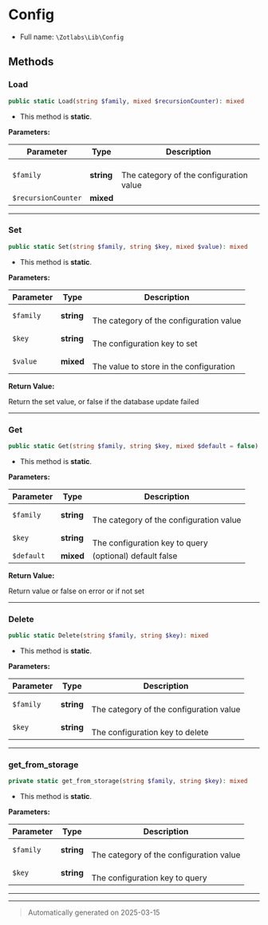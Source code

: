 
# Config





* Full name: `\Zotlabs\Lib\Config`




## Methods


### Load



```php
public static Load(string $family, mixed $recursionCounter): mixed
```



* This method is **static**.




**Parameters:**

| Parameter | Type | Description |
|-----------|------|-------------|
| `$family` | **string** | <br />The category of the configuration value |
| `$recursionCounter` | **mixed** |  |





***

### Set



```php
public static Set(string $family, string $key, mixed $value): mixed
```



* This method is **static**.




**Parameters:**

| Parameter | Type | Description |
|-----------|------|-------------|
| `$family` | **string** | <br />The category of the configuration value |
| `$key` | **string** | <br />The configuration key to set |
| `$value` | **mixed** | <br />The value to store in the configuration |


**Return Value:**


Return the set value, or false if the database update failed




***

### Get



```php
public static Get(string $family, string $key, mixed $default = false): mixed
```



* This method is **static**.




**Parameters:**

| Parameter | Type | Description |
|-----------|------|-------------|
| `$family` | **string** | <br />The category of the configuration value |
| `$key` | **string** | <br />The configuration key to query |
| `$default` | **mixed** | (optional) default false |


**Return Value:**

Return value or false on error or if not set




***

### Delete



```php
public static Delete(string $family, string $key): mixed
```



* This method is **static**.




**Parameters:**

| Parameter | Type | Description |
|-----------|------|-------------|
| `$family` | **string** | <br />The category of the configuration value |
| `$key` | **string** | <br />The configuration key to delete |





***

### get_from_storage



```php
private static get_from_storage(string $family, string $key): mixed
```



* This method is **static**.




**Parameters:**

| Parameter | Type | Description |
|-----------|------|-------------|
| `$family` | **string** | <br />The category of the configuration value |
| `$key` | **string** | <br />The configuration key to query |





***


***
> Automatically generated on 2025-03-15
